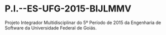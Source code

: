 # P.I.--ES-UFG-2015-BIJLMMV
Projeto Integrador Multidisciplinar do 5º Período de 2015 da Engenharia de Software da Universidade Federal de Goiás.
